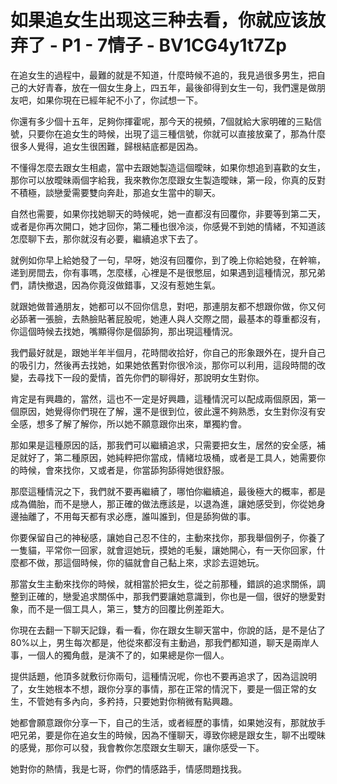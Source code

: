 # 如果追女生出现这三种去看，你就应该放弃了 - P1 - 7情子 - BV1CG4y1t7Zp

在追女生的過程中，最難的就是不知道，什麼時候不追的，我見過很多男生，把自己的大好青春，放在一個女生身上，四五年，最後卻得到女生一句，我們還是做朋友吧，如果你現在已經年紀不小了，你試想一下。

你還有多少個十五年，足夠你揮霍呢，那今天的視頻，7個就給大家明確的三點信號，只要你在追女生的時候，出現了這三種信號，你就可以直接放棄了，那為什麼很多人覺得，追女生很困難，歸根結底都是因為。

不懂得怎麼去跟女生相處，當中去跟她製造這個曖昧，如果你想追到喜歡的女生，那你可以放曖昧兩個字給我，我來教你怎麼跟女生製造曖昧，第一段，你真的反對不積極，談戀愛需要雙向奔赴，那追女生當中的聊天。

自然也需要，如果你找她聊天的時候呢，她一直都沒有回覆你，非要等到第二天，或者是你再次開口，她才回你，第二種也很冷淡，你感覺不到她的情緒，不知道該怎麼聊下去，那你就沒有必要，繼續追求下去了。

就例如你早上給她發了一句，早呀，她沒有回覆你，到了晚上你給她發，在幹嘛，递到房間去，你有事嗎，怎麼樣，心裡是不是很憋屈，如果遇到這種情況，那兄弟們，請快撤退，因為你竟沒做錯事，又沒有惹她生氣。

就跟她做普通朋友，她都可以不回你信息，對吧，那連朋友都不想跟你做，你又何必舔著一張臉，去熱臉貼著屁股呢，她連人與人交際之間，最基本的尊重都沒有，你這個時候去找她，嘴顯得你是個舔狗，那出現這種情況。

我們最好就是，跟她半年半個月，花時間收拾好，你自己的形象跟外在，提升自己的吸引力，然後再去找她，如果她依舊對你很冷淡，那你可以利用，這段時間的改變，去尋找下一段的愛情，首先你們的聊得好，那說明女生對你。

肯定是有興趣的，當然，這也不一定是好興趣，這種情況可以配成兩個原因，第一個原因，她覺得你們現在了解，還不是很到位，彼此還不夠熟悉，女生對你沒有安全感，想多了解了解你，所以她不願意跟你出來，單獨約會。

那如果是這種原因的話，那我們可以繼續追求，只需要把女生，居然的安全感，補足就好了，第二種原因，她純粹把你當成，情緒垃圾桶，或者是工具人，她需要你的時候，會來找你，又或者是，你當舔狗舔得她很舒服。

那麼這種情況之下，我們就不要再繼續了，哪怕你繼續追，最後極大的概率，都是成為備胎，而不是戀人，那正確的做法應該是，以退為進，讓她感受到，你從她身邊抽離了，不用每天都有求必應，誰叫誰到，但是舔狗做的事。

你要保留自己的神秘感，讓她自己忍不住的，主動來找你，那我舉個例子，你養了一隻貓，平常你一回家，就會逗她玩，摸她的毛髮，讓她開心，有一天你回家，什麼都不做，那這個時候，你的貓就會自己黏上來，求診去逗她玩。

那當女生主動來找你的時候，就相當於把女生，從之前那種，錯誤的追求關係，調整到正確的，戀愛追求關係中，那我們要讓她意識到，你也是一個，很好的戀愛對象，而不是一個工具人，第三，雙方的回覆比例差距大。

你現在去翻一下聊天記錄，看一看，你在跟女生聊天當中，你說的話，是不是佔了80%以上，男生每次都是，他從來都沒有主動過，那我們都知道，聊天是兩岸人事，一個人的獨角戲，是演不了的，如果總是你一個人。

提供話題，他頂多就敷衍你兩句，這種情況呢，你也不要再追求了，因為這說明了，女生她根本不想，跟你分享的事情，那在正常的情況下，要是一個正常的女生，不管她有多內向，多矜持，只要她對你稍微有點興趣。

她都會願意跟你分享一下，自己的生活，或者經歷的事情，如果她沒有，那就放手吧兄弟，要是你在追女生的時候，因為不懂聊天，導致你總是跟女生，聊不出曖昧的感覺，那你可以發，我會教你怎麼跟女生聊天，讓你感受一下。

她對你的熱情，我是七哥，你們的情感路手，情感問題找我。